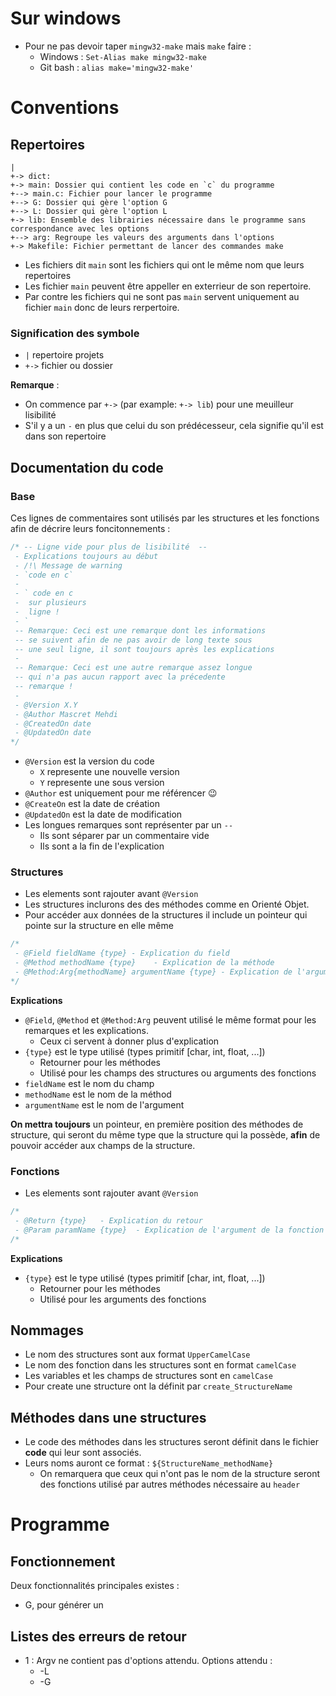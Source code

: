 # Sur windows
- Pour ne pas devoir taper `mingw32-make` mais `make` faire : 
  - Windows : `Set-Alias make mingw32-make`
  - Git bash : `alias make='mingw32-make'`
# Conventions
## Repertoires
```
|
+-> dict: 
+-> main: Dossier qui contient les code en `c` du programme
+--> main.c: Fichier pour lancer le programme
+--> G: Dossier qui gère l'option G
+--> L: Dossier qui gère l'option L
+-> lib: Ensemble des librairies nécessaire dans le programme sans correspondance avec les options
+--> arg: Regroupe les valeurs des arguments dans l'options 
+-> Makefile: Fichier permettant de lancer des commandes make
```

- Les fichiers dit `main` sont les fichiers qui ont le même nom que leurs repertoires
- Les fichier `main` peuvent être appeller en exterrieur de son repertoire.
- Par contre les fichiers qui ne sont pas `main` servent uniquement au fichier `main` donc de leurs rerpertoire.

### Signification des symbole
- `|` repertoire projets
- `+->` fichier ou dossier

**Remarque** : 
- On commence par `+->` (par example: `+-> lib`) pour une meuilleur lisibilité
- S'il y a un `-` en plus que celui du son prédécesseur, cela signifie qu'il est dans son repertoire

## Documentation du code
### Base
Ces lignes de commentaires sont utilisés par les structures et les fonctions afin de décrire leurs foncitonnements :

```c
/* -- Ligne vide pour plus de lisibilité  --
 - Explications toujours au début
 - /!\ Message de warning
 - `code en c`
 - 
 - ` code en c
 -  sur plusieurs
 -  ligne !
 - `
 -- Remarque: Ceci est une remarque dont les informations
 -- se suivent afin de ne pas avoir de long texte sous
 -- une seul ligne, il sont toujours après les explications
 -  
 -- Remarque: Ceci est une autre remarque assez longue
 -- qui n'a pas aucun rapport avec la précedente
 -- remarque !
 -
 - @Version X.Y
 - @Author Mascret Mehdi
 - @CreatedOn date
 - @UpdatedOn date
*/
```
- `@Version` est la version du code
  - `X` represente une nouvelle version
  - `Y` represente une sous version
- `@Author` est uniquement pour me référencer 😉
- `@CreateOn` est la date de création
- `@UpdatedOn` est la date de modification
- Les longues remarques sont représenter par un `--`
  - Ils sont séparer par un commentaire vide
  - Ils sont a la fin de l'explication

### Structures
- Les elements sont rajouter avant `@Version`
- Les structures inclurons des des méthodes comme en Orienté Objet.
- Pour accéder aux données de la structures il include un pointeur qui pointe sur la structure en elle même
```c
/*
 - @Field fieldName {type} - Explication du field
 - @Method methodName {type}	- Explication de la méthode
 - @Method:Arg{methodName} argumentName {type} - Explication de l'argument de la fonction
*/
```
**Explications**
- `@Field`, `@Method` et `@Method:Arg` peuvent utilisé le même format pour les remarques et les explications. 
  - Ceux ci servent à donner plus d'explication
- `{type}` est le type utilisé (types primitif [char, int, float, ...])
  - Retourner pour les méthodes
  - Utilisé pour les champs des structures ou arguments des fonctions
- `fieldName` est le nom du champ
- `methodName` est le nom de la méthod
- `argumentName` est le nom de l'argument

**On mettra toujours** un pointeur, en première position des méthodes de structure, qui seront du même type que la structure qui la possède, **afin** de pouvoir accéder aux champs de la structure.


### Fonctions
- Les elements sont rajouter avant `@Version`
```c
/*
 - @Return {type}	- Explication du retour
 - @Param paramName {type}	- Explication de l'argument de la fonction
/*
```
**Explications**
- `{type}` est le type utilisé (types primitif [char, int, float, ...])
  - Retourner pour les méthodes
  - Utilisé pour les arguments des fonctions

## Nommages
- Le nom des structures sont aux format `UpperCamelCase`
- Le nom des fonction dans les structures sont en format `camelCase`
- Les variables et les champs de structures sont en `camelCase`
- Pour create une structure ont la définit par `create_StructureName`

## Méthodes dans une structures
- Le code des méthodes dans les structures seront définit dans le fichier **code** qui leur sont associés.
- Leurs noms auront ce format : `${StructureName_methodName}`
  - On remarquera que ceux qui n'ont pas le nom de la structure seront des fonctions utilisé par autres méthodes nécessaire au `header`

# Programme
## Fonctionnement
Deux fonctionnalités principales existes :
- G, pour générer un 
## Listes des erreurs de retour
- 1 : Argv ne contient pas d'options attendu. Options attendu :
  - -L
  - -G
